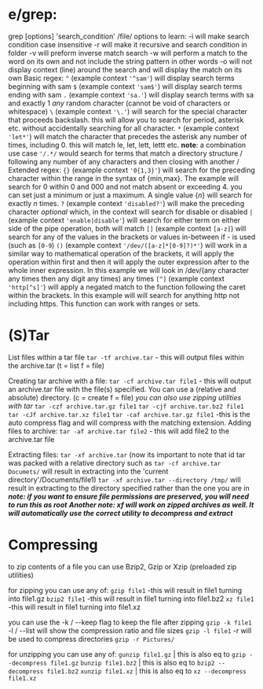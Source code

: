 # **e/grep:**

grep [options] 'search_condition' /file/
options to learn:
	-i      will make search condition case insensitive
	-r      will make it recursive and search condition in folder
	-v     will preform inverse match search
	-w    will perform a match to the word on its own and not include the string pattern in other           words 
	-o    will not display context (line) around the search and will display the match on its own
Basic regex:
	`^`      (example context `'^sam'`) will display search terms beginning with sam
	`$`      (example context `'sam$'`) will display search terms ending with sam
	`.`      (example context `'sa.'`) will display search terms with sa and exactly 1 *any* random character (cannot be void of characters or whitespace)
     `\`      (example context  `'\.'`) will search for the special character that proceeds backslash. this will allow you to search for period, asterisk etc. without accidentally searching for all character.
     `*`     (example context `'let*'`) will match the character that precedes the asterisk any number of times, including 0. this will match le, let, lett, lettt etc.
     **note**: a combination use case `'/.*/` would search for terms that match a directory structure / following any number of any characters and then closing with another /
Extended regex:
     `{}`   (example context `'0{1,3}'`) will search for the preceding character within the range in the syntax of {min,max}. The example will search for 0 within 0 and 000 and not match absent or exceeding 4. you can set just a minimum or just a maximum. A single value {*n*} will search for exactly *n* times.
     `?`    (example context `'disabled?'`) will make the preceding character *optional* which, in the context will search for disable or disabled
     `|`    (example context `'enable|disable'`) will search for either term on either side of the pipe operation, both will match
     `[]`  (example context `[a-z]`) will search for any of the values in the brackets or values in-between if - is used (such as `[0-9`)
     `()`  (example context `'/dev/([a-z]*[0-9]?)*'`) will work in a similar way to mathematical operation of the brackets, it will apply the operation within first and then it will apply the outer expression after to the whole inner expression. In this example we will look in /dev/(any character any times then any digit any times) any times
     `[^]` (example context `'http[^s]'`) will apply a negated match to the function following the caret within the brackets. In this example will will search for anything http not including https. This function can work with ranges or sets.


# (S)Tar
List files within a tar file
`tar -tf archive.tar`                          - this will output files within the archive.tar
(t = list f = file)

Creating tar archive with a file:
`tar -cf archive.tar file1`                - this will output an archive.tar file with the file(s) specified.                                                                   You can use a (relative and absolute) directory.
(c = create f = file)
*you can also use zipping utilities with tar*
`tar -czf archive.tar.gz file1`
`tar -cjf archive.tar.bz2 file1`
`tar -cJf archive.tar.xz file1`
`tar -caf archive.tar.gz file1`        -this is the auto compress flag and will compress with the                                                                    matching extension.
Adding files to archive:
`tar -af archive.tar file2`               - this will add file2 to the archive.tar file

Extracting files:
`tar -xf archive.tar` (now its important to note that id tar was packed with a relative directory such as `tar -cf archive.tar Documets/` will result in extracting into the 'current directory'/Documents/file1)
`tar -xf archive.tar --directory /tmp/` will result in extracting to the directory specified rather than the one you are in
***note: if you want to ensure file permissions are preserved, you will need to run this as root***
***Another note: xf will work on zipped archives as well. It will automatically use the correct utility to decompress and extract***

# Compressing
to zip contents of a file you can use Bzip2, Gzip or Xzip (preloaded zip utilities)

for zipping you can use any of:
`gzip file1`          -this will result in file1 turning into file1.gz
`bzip2 file1`        -this will result in file1 turning into file1.bz2
`xz file1`             -this will result in file1 turning into file1.xz

you can use the -k / --keep flag to keep the file after zipping `gzip -k file1`
-l / --list will show the compression ratio and file sizes `gzip -l file1`
-r will be used to compress directories `gzip -r Pictures/`

for unzipping you can use any of:
`gunzip file1.gz`                   | this is also eq to `gzip --decompress file1.gz`
`bunzip file1.bz2`                 | this is also eq to `bzip2 --decompress file1.bz2`
`xunzip file1.xz`                   | this is also eq to `xz --decompress file1.xz`